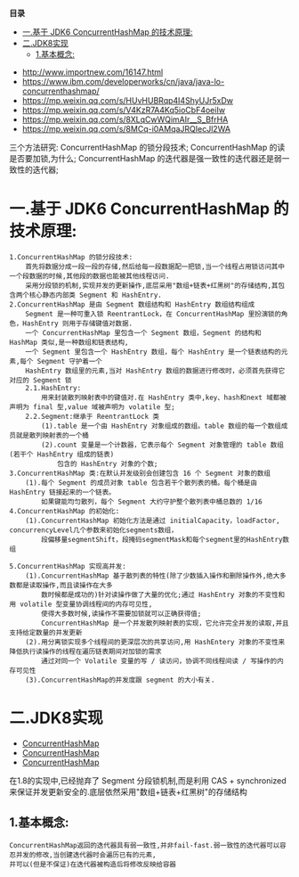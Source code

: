 <!-- START doctoc generated TOC please keep comment here to allow auto update -->
<!-- DON'T EDIT THIS SECTION, INSTEAD RE-RUN doctoc TO UPDATE -->
**目录**

- [一.基于 JDK6 ConcurrentHashMap 的技术原理:](#%E4%B8%80%E5%9F%BA%E4%BA%8E-jdk6-concurrenthashmap-%E7%9A%84%E6%8A%80%E6%9C%AF%E5%8E%9F%E7%90%86)
- [二.JDK8实现](#%E4%BA%8Cjdk8%E5%AE%9E%E7%8E%B0)
  - [1.基本概念:](#1%E5%9F%BA%E6%9C%AC%E6%A6%82%E5%BF%B5)

<!-- END doctoc generated TOC please keep comment here to allow auto update -->


 * http://www.importnew.com/16147.html
 * https://www.ibm.com/developerworks/cn/java/java-lo-concurrenthashmap/
 * https://mp.weixin.qq.com/s/HUvHUBRqp4I4ShyUJr5xDw
 * https://mp.weixin.qq.com/s/V4KzR7A4Kq5ioCbF4oeiIw
 * https://mp.weixin.qq.com/s/8XLqCwWQimAIr__S_BfrHA
 * https://mp.weixin.qq.com/s/8MCq-i0AMqaJRQIecJl2WA

三个方法研究:
ConcurrentHashMap 的锁分段技术;
ConcurrentHashMap 的读是否要加锁,为什么;
ConcurrentHashMap 的迭代器是强一致性的迭代器还是弱一致性的迭代器;

# 一.基于 JDK6 ConcurrentHashMap 的技术原理:
    1.ConcurrentHashMap 的锁分段技术:
        首先将数据分成一段一段的存储,然后给每一段数据配一把锁,当一个线程占用锁访问其中一个段数据的时候,其他段的数据也能被其他线程访问.
        采用分段锁的机制,实现并发的更新操作,底层采用"数组+链表+红黑树"的存储结构,其包含两个核心静态内部类 Segment 和 HashEntry.
    2.ConcurrentHashMap 是由 Segment 数组结构和 HashEntry 数组结构组成
        Segment 是一种可重入锁 ReentrantLock，在 ConcurrentHashMap 里扮演锁的角色，HashEntry 则用于存储键值对数据.
        一个 ConcurrentHashMap 里包含一个 Segment 数组，Segment 的结构和 HashMap 类似,是一种数组和链表结构,
        一个 Segment 里包含一个 HashEntry 数组，每个 HashEntry 是一个链表结构的元素,每个 Segment 守护着一个 
        HashEntry 数组里的元素,当对 HashEntry 数组的数据进行修改时，必须首先获得它对应的 Segment 锁
        2.1.HashEntry:
            用来封装散列映射表中的键值对.在 HashEntry 类中,key、hash和next 域都被声明为 final 型,value 域被声明为 volatile 型;
        2.2.Segment:继承于 ReentrantLock 类
            (1).table 是一个由 HashEntry 对象组成的数组。table 数组的每一个数组成员就是散列映射表的一个桶
            (2).count 变量是一个计数器，它表示每个 Segment 对象管理的 table 数组(若干个 HashEntry 组成的链表)
                包含的 HashEntry 对象的个数;
    3.ConcurrentHashMap 类:在默认并发级别会创建包含 16 个 Segment 对象的数组
        (1).每个 Segment 的成员对象 table 包含若干个散列表的桶。每个桶是由 HashEntry 链接起来的一个链表。
            如果键能均匀散列，每个 Segment 大约守护整个散列表中桶总数的 1/16
    4.ConcurrentHashMap 的初始化:
        (1).ConcurrentHashMap 初始化方法是通过 initialCapacity，loadFactor, concurrencyLevel几个参数来初始化segments数组，
            段偏移量segmentShift，段掩码segmentMask和每个segment里的HashEntry数组

    5.ConcurrentHashMap 实现高并发:
        (1).ConcurrentHashMap 基于散列表的特性(除了少数插入操作和删除操作外,绝大多数都是读取操作,而且读操作在大多
            数时候都是成功的)针对读操作做了大量的优化;通过 HashEntry 对象的不变性和用 volatile 型变量协调线程间的内存可见性,
            使得大多数时候,读操作不需要加锁就可以正确获得值;
            ConcurrentHashMap 是一个并发散列映射表的实现，它允许完全并发的读取,并且支持给定数量的并发更新
        (2).用分离锁实现多个线程间的更深层次的共享访问,用 HashEntery 对象的不变性来降低执行读操作的线程在遍历链表期间对加锁的需求
            通过对同一个 Volatile 变量的写 / 读访问，协调不同线程间读 / 写操作的内存可见性
        (3).ConcurrentHashMap的并发度跟 segment 的大小有关.

# 二.JDK8实现
 * [ConcurrentHashMap](https://mp.weixin.qq.com/s?__biz=MzIwMzY1OTU1NQ==&mid=2247483889&idx=1&sn=b2fcb50a7e8a556467ccb9a0cc9fe927&chksm=96cd41bda1bac8ab61e9e6d6b450ee69307c37713e3c73825dea2a3494a35c5f9ecd3a91eabd&scene=38#wechat_redirect)
 * [ConcurrentHashMap](https://mp.weixin.qq.com/s?__biz=MzIwMzY1OTU1NQ==&mid=2247483894&idx=1&sn=72e7fb63296ff382568a7861c75068c1&chksm=96cd41baa1bac8ace9a8c99a76851a59ebc57997bfaa680e5cdf8e42191dd8c0b3b281851edd&scene=38#wechat_redirect)
 * [ConcurrentHashMap](https://mp.weixin.qq.com/s?__biz=MzIwMzY1OTU1NQ==&mid=2247483902&idx=1&sn=4e52472a2ddfb6825fd9f1928c33e1ed&chksm=96cd41b2a1bac8a4f927f20905c1263b236a748fa05e06ba857459d1c46eafabd3b740c68fe7&scene=38#wechat_redirect)
 
在1.8的实现中,已经抛弃了 Segment 分段锁机制,而是利用 CAS + synchronized 来保证并发更新安全的.底层依然采用"数组+链表+红黑树"的存储结构
## 1.基本概念:

    ConcurrentHashMap返回的迭代器具有弱一致性,并非fail-fast.弱一致性的迭代器可以容忍并发的修改,当创建迭代器时会遍历已有的元素,
    并可以(但是不保证)在迭代器被构造后将修改反映给容器